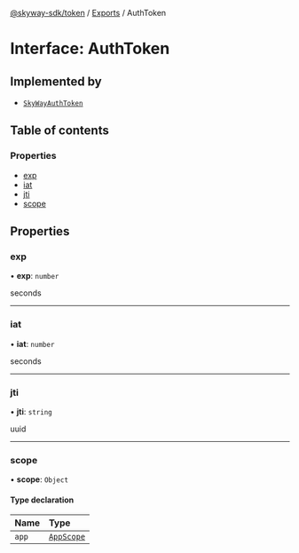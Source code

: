 [@skyway-sdk/token](../README.md) / [Exports](../modules.md) / AuthToken

# Interface: AuthToken

## Implemented by

- [`SkyWayAuthToken`](../classes/SkyWayAuthToken.md)

## Table of contents

### Properties

- [exp](AuthToken.md#exp)
- [iat](AuthToken.md#iat)
- [jti](AuthToken.md#jti)
- [scope](AuthToken.md#scope)

## Properties

### exp

• **exp**: `number`

seconds

___

### iat

• **iat**: `number`

seconds

___

### jti

• **jti**: `string`

uuid

___

### scope

• **scope**: `Object`

#### Type declaration

| Name | Type |
| :------ | :------ |
| `app` | [`AppScope`](AppScope.md) |
